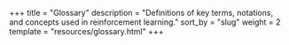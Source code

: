 +++
title = "Glossary"
description = "Definitions of key terms, notations, and concepts used in reinforcement learning."
sort_by = "slug"
weight = 2
template = "resources/glossary.html"
+++